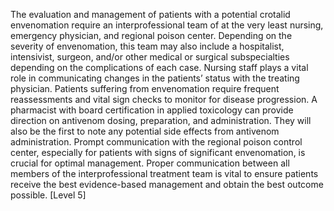 The evaluation and management of patients with a potential crotalid envenomation require an interprofessional team of at the very least nursing, emergency physician, and regional poison center. Depending on the severity of envenomation, this team may also include a hospitalist, intensivist, surgeon, and/or other medical or surgical subspecialties depending on the complications of each case. Nursing staff plays a vital role in communicating changes in the patients’ status with the treating physician. Patients suffering from envenomation require frequent reassessments and vital sign checks to monitor for disease progression. A pharmacist with board certification in applied toxicology can provide direction on antivenom dosing, preparation, and administration. They will also be the first to note any potential side effects from antivenom administration. Prompt communication with the regional poison control center, especially for patients with signs of significant envenomation, is crucial for optimal management. Proper communication between all members of the interprofessional treatment team is vital to ensure patients receive the best evidence-based management and obtain the best outcome possible. [Level 5]
